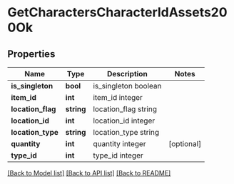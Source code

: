 # GetCharactersCharacterIdAssets200Ok

## Properties
Name | Type | Description | Notes
------------ | ------------- | ------------- | -------------
**is_singleton** | **bool** | is_singleton boolean | 
**item_id** | **int** | item_id integer | 
**location_flag** | **string** | location_flag string | 
**location_id** | **int** | location_id integer | 
**location_type** | **string** | location_type string | 
**quantity** | **int** | quantity integer | [optional] 
**type_id** | **int** | type_id integer | 

[[Back to Model list]](../README.md#documentation-for-models) [[Back to API list]](../README.md#documentation-for-api-endpoints) [[Back to README]](../README.md)


